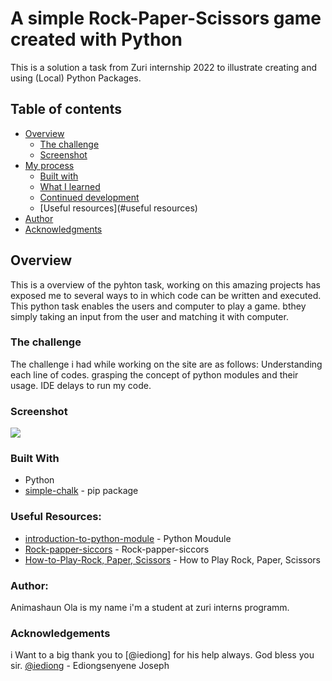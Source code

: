 # A simple Rock-Paper-Scissors game created with Python

This is a solution a task from Zuri internship 2022 to illustrate creating and using (Local) Python Packages.

## Table of contents

- [Overview](#overview)
  - [The challenge](#the-challenge)
  - [Screenshot](#screenshot)
- [My process](#my-process)
  - [Built with](#built-with)
  - [What I learned](#what-i-learned)
  - [Continued development](#continued-development)
  - [Useful resources](#useful resources)
- [Author](#author)
- [Acknowledgments](#acknowledgments)

## Overview
This is a overview of the pyhton task, working on this amazing projects has exposed me to several ways to in which code can be written and executed. This python task enables the users and computer to play a game. bthey simply taking an input from the user and matching it with  computer.

### The challenge
The challenge i had while working on the site are as follows:
Understanding each line of codes.
grasping the concept of python modules and their usage.
IDE delays to run my code.

### Screenshot
![](./screenshot/screenshot.png)

### Built With
- Python
- [simple-chalk](https://pypi.org/project/simple-chalk/) - pip package

### Useful Resources:
- [introduction-to-python-module](https://www.youtube.com/watch?v=uoVUOTPL9Rw&list=PLxuUHF3OiqfWAITD4gPUHZ1GcYRqmyF7P&index=27) - Python Moudule
- [Rock-papper-siccors](https://en.wikipedia.org/wiki/Rock_paper_scissors) - Rock-papper-siccors
- [How-to-Play-Rock, Paper, Scissors](https://www.youtube.com/watch?v=ND4fd6yScBM) - How to Play Rock, Paper, Scissors

### Author:
Animashaun Ola is my name i'm a student at zuri interns programm.


### Acknowledgements
i Want to a big thank you to [@iediong] for his help always.
God bless you sir.
[@iediong](https://twitter.com/iediong) - Ediongsenyene Joseph
